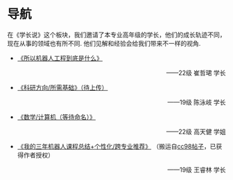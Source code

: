 # 导航

在《学长说》这个板块，我们邀请了本专业高年级的学长，他们的成长轨迹不同，现在从事的领域也有所不同. 他们见解和经验会给我们带来不一样的视角.

* [《所以机器人工程到底是什么》](whats_robotics.md) <p align="right"> ——22级 崔哲珺 学长 </p>
* [《科研方向/所需基础》（待上传）](research_guidance.md)      <p align="right"> ——19级 陈泳岐 学长 </p>
* [《数学/计算机（等待命名）》](math&computer_guidance.md)      <p align="right"> ——22级 高天健 学姐 </p>
* [《我的三年机器人课程总结+个性化/跨专业推荐》](courses_suggestion.md) （搬运自[cc98帖子](https://www.cc98.org/topic/5364170)，已获得作者授权）     <p align="right"> ——19级 王睿林 学长</p>

